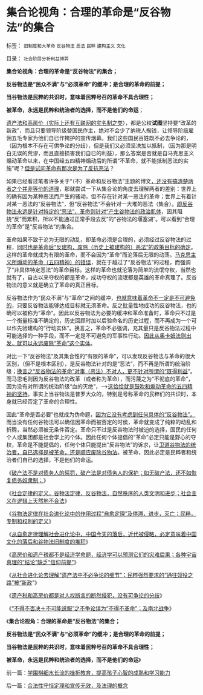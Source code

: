 # 集合论视角：合理的革命是“反谷物法”的集合

标签： `旧制度和大革命` `反谷物法` `恶法` `民粹` `建构主义` `文化` 

目录： `社会阶层分析利益博羿`

**集合论视角：合理的革命是“反谷物法”的集合；**

**反谷物法是“民众不满”与“必须革命”的缓冲；是合理的革命的前提；**

**当谷物法是民粹的共识时，意味着民粹号召的革命不具合理性；**

**被革命，永远是民粹和统治者的选择，而不是他们的命运**；

[遗产法和高房价（实际上还有互联网的实名制之类](../../../2013/10/5/遗产税和高房价都是对人权断言的断然侵犯，没有可供分歧的争论.md)），都是公权**试图**坚持要“改革的新政”，而且只要领导阶级替国民作主，绝对不会少了纳税人掏钱，让领导阶级雇佣五毛专家为他们自已作掩护的宣传烟幕。我们这些国民百姓既不必去争论的，（因为根本不存在可供争论的分歧），但是我们又必须坚决加以抵制，（因为那是明白无误的荒谬，而且直接损害我们自已的利益），那么答案是否就是自马克思主义煽动革命以来，在中国经五四精神煽动后的所谓“不革命，就不能抵制恶法的实施”呢？[但是试问革命有那次是为了反抗恶法](../../../2013/9/1/专制不等价极权,大革命总是等价于极权主义.md)？

如果已经看过笔者许多关于“（不）革命和反谷物法”主题的博文[，还没有搞清楚两者之个并非等价的道理](../../../2013/3/31/民粹运动的革命只是革自已的命.md)，那就尝试一下从集合论的角度去理解两者的差别：世界上的确有因为某种恶法而产生的骚动，但不存在针对某一恶法的革命；世界上有着针对某一恶法的“反谷物法”，但“反谷物法“不会针对一大堆的恶法（集合）。[即反谷物法永远是针对特定的“恶法”，革命则针对“产生谷物法的政治肌体](../../../2012/2/14/韩寒引发的冷思考和方舟子卖力的热广告.md)，因其阻挠“反”而累积，所以不能通过正常手段去反”的“谷物法的堰塞湖”。可以看到“合理的革命”是“反谷物法”的集合。

革命如果不致于沦为无限的动乱，即革命必须是合理的，必须经过反谷物法的过程，[同时也是革命后“反建构，废除（历史上被建构的）恶法”的政策目标的确定](../../../2012/9/4/建构主义者必然朋党相援“阶级斗争”.md)。这样的革命就成为有限的革命，而不会因为“革命”而沦落后无限的动荡。[马克思主义所煽动的革命（五四精神）的错误](../../../2013/8/25/《旧制度和大革命》的现实威胁仍然是极左性质的“五四精神”.md)，就在于越过了“反谷物法”的过程，而强调了“非具体特定恶法”的革命目标。这样的革命也就沦落为简单的流氓夺权，当然也就有了，自古以来夺权的都是革命，成功夺权的流氓都是英雄的革命真理了。反谷物法的意义就是确立了革命的真正目标。

反谷物法作为“民众不满”与“革命”之间的缓冲，[也就意味着革命不一定是不可避免的](../../../2012/2/2/革命都是预设公有制前提下的暴民运动.md)，只要反谷物法能够达成目标就无须革命。反之批量性地成功的反谷物法，也的确可以被称为“革命”。因此以反谷物法为必要的缓冲和革命准备时，革命只不过是一个衡量标准不确定的，历史回顾时加以后验命名的历史过程，而不再成为一个可以作先验建构的“行动实体”。换言之，革命不必强调，充其量只是反谷物法过程中可能选择的一种手段，而不一定是不可避免的军事性行动。[因此从奥卡姆法则出发，就可以永远废除“革命”这个实体](../../../2013/4/28/“万物皆实体”的奥卡姆法则，数学语言的科学威力及局限性.md)。

对比一下“反谷物法”及其集合性的“有限的革命”，可以发现反谷物法与革命的很大区别，（但不是根本区别），是反谷物法针对的是“恶法”，而不再是所谓的统治阶级；[换言之“反谷物法的革命”对事（恶法）不对人，更不针对所谓的“既得利益](../../../2009/8/28/对事勿对人，反特权不要专反“人”.md)”。而马恩毛则因为反谷物法的改革（或者称为革命），而污蔑之为“不彻底的革命”，因为没有对所谓的统治阶级“血的灭绝”，——>[这恰恰就是鼓吹和煽动革命的五四精神的坚持](../../../2012/9/22/义和团的五四精神残害的恐怕只能是同胞.md)。事实上当谷物法是普罗大众的，特别是号称革命的民粹们的共识时，本身就已经否定了革命的合理性。

因此“革命是否必要”也就成为伪命题，[因为它没有考虑到任何具体的“反谷物法”。](../../../2013/9/28/社会学的客观规律“谷物法定理”和社会主义宪法的逻辑缺陷.md)而当没有任何谷物法可以确信因革命而被否定的时侯，革命就变成了纯粹的动乱和折腾，当然必须被无条件否定。革命只不过是反谷物法时被迫的选择，国民的任何个人或集团都是社会学上的个体。因此任何个体提倡的“革命”必定只能是野心的夺权，革命是不能提倡的，任何个体只能提出“反谷物法”的诉求，让[卫道谷物法的统治者，自已选择是被革命，还是顺应废除谷物法](../../../2013/9/1/专制不等价极权,大革命总是等价于极权主义.md)。被革命，因此必定是民粹者和统治者们自已的选择，不是他们的命运。

《[破产法不是对债务人的惩罚，破产法是对债务人的保护；如无破产法，还不如恢复债务奴隶制；](../../../2013/9/18/《破产法》难产，不如先恢复债务奴隶制.md)》

《[社会定律的定义，谷物法定律，反谷物法，自然秩序的人类文明和进步；社会主义在逻辑上天然地不合法](../../../2013/9/28/社会学的客观规律“谷物法定理”和社会主义宪法的逻辑缺陷.md)》

《[谷物法定律在社会进化论中的作用过程“自愈定理”及停滞，进步，灭亡；民粹，专制和权利的定义](../../../2013/9/29/谷物法定律，自愈定律，马丁神父定律，及民粹，专制和权利.md)》

《[从自愈定律理解社会进化论中，中国今天的落后，近代被侵略，必定意味着中国文化的落后和谷物法旧制度的堆积](../../../2013/10/1/社会进化论中的“停滞，进步，落后，腐朽，侵略和被侵略”.md)》

《[高房价和遗产税都不是经济学命题，经济学可以预测它们的灾难后果；各种宇宙真理的“结论”缺乏“信仰前提”](../../../2013/10/3/高房价和遗产税的吼猴主义及其宇宙真理的灾难后果.md)》

《[从社会进化论去理解“遗产法中不必争论的细节”；民粹强烈要求的“通往奴役之路”被“新政](../../../2013/10/4/遗产法是民粹强烈要求的“通往奴役之路”被“新政”.md)”》

《[遗产税和高房价都是对人权断言的断然侵犯，没有可争论的分歧](../../../2013/10/5/遗产税和高房价都是对人权断言的断然侵犯，没有可供分歧的争论.md)》

《[“不得不否决＋不可能说服”之不争论误为“不得不革命”；及南北战争](../../../2013/10/6/国民如何与公权的烟幕“不争论”？兼谈南北战争.md)》

《**集合论视角：合理的革命是“反谷物法”的集合；**

**反谷物法是“民众不满”与“必须革命”的缓冲；是合理的革命的前提；**

**当谷物法是民粹的共识时，意味着民粹号召的革命不具合理性；**

**被革命，永远是民粹和统治者的选择，而不是他们的命运**》



前一篇：[学围棋细水长流的挫折教育，提高孩子心智的成熟和学习能力](../../../2013/10/7/学围棋细水长流的挫折教育，提高孩子心智的成熟和学习能力.md)

后一篇：[合法性守恒定理和宣传无效，及法理的概念](../../../2013/10/7/合法性守恒定理和宣传无效，及法理的概念.md)